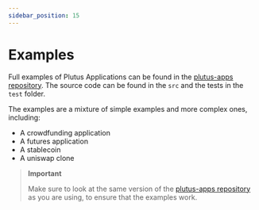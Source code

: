 ```yaml
---
sidebar_position: 15
---
```


# Examples

Full examples of Plutus Applications can be found in the [plutus-apps repository](https://github.com/IntersectMBO/plutus-apps/tree/master/plutus-use-cases).
The source code can be found in the `src` and the tests in the `test` folder.

The examples are a mixture of simple examples and more complex ones, including:

- A crowdfunding application
- A futures application
- A stablecoin
- A uniswap clone

> **Important**
>
> Make sure to look at the same version of the [plutus-apps repository](https://github.com/IntersectMBO/plutus-apps/tree/master/plutus-use-cases) as you are using, to ensure that the examples work.

